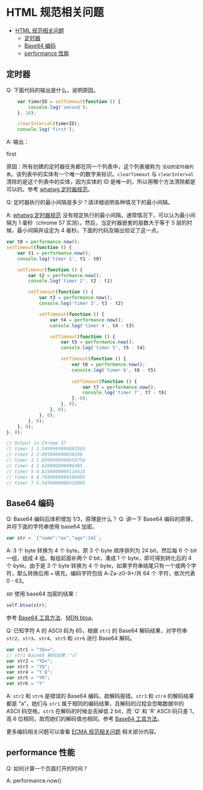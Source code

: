# HTML 规范相关问题

<!-- TOC -->

- [HTML 规范相关问题](#html-规范相关问题)
  - [定时器](#定时器)
  - [Base64 编码](#base64-编码)
  - [performance 性能](#performance-性能)

<!-- /TOC -->


## 定时器

Q: 下面代码的输出是什么，说明原因。

```js
    var timerID = setTimeout(function () {
        console.log('second');
    }, 10);

    clearInterval(timerID);
    console.log('first');
```

A: 输出：

first

原因：所有创建的定时器任务都在同一个列表中，这个列表被称为 `活动的定时器列表`。该列表中的实体有一个唯一的数字来标识。`clearTimeout` 与 `clearInterval` 清除的是这个列表中的实体，因为实体的 ID 是唯一的，所以用哪个方法清除都是可以的。参考 [whatwg 定时器规范][whatwg timers]。


Q: 定时器执行的最小间隔是多少？请详细说明各种情况下的最小间隔。

A: [whatwg 定时器规范][whatwg timers] 没有规定执行的最小间隔，通常情况下，可以认为最小间隔为 1 毫秒（chrome 57 实测）。然后，当定时器嵌套的层数大于等于 5 层的时候，最小间隔并设定为 4 毫秒。下面的代码及输出验证了这一点。

```js
var t0 = performance.now();
setTimeout(function () {
    var t1 = performance.now();
    console.log('timer 1', t1 - t0)

    setTimeout(function () {
        var t2 = performance.now();
        console.log('timer 2', t2 - t1)

        setTimeout(function () {
            var t3 = performance.now();
            console.log('timer 3', t3 - t2)

            setTimeout(function () {
                var t4 = performance.now();
                console.log('timer 4', t4 - t3)

                setTimeout(function () {
                    var t5 = performance.now();
                    console.log('timer 5', t5 - t4)

                    setTimeout(function () {
                        var t6 = performance.now();
                        console.log('timer 6', t6 - t5)
                        
                        setTimeout(function () {
                            var t7 = performance.now();
                            console.log('timer 7', t7 - t6)
                        }, 0);
                    }, 0);
                }, 0);
            }, 0);
        }, 0);
    }, 0);
}, 0);

// Output in Chrome 57
// timer 1 1.5499999999883585
// timer 2 2.095000000030268
// timer 3 1.8999999999650754
// timer 4 1.820000000006985
// timer 5 4.8250000000116415
// timer 6 4.7049999999580905
// timer 7 5.5450000000419095
```


## Base64 编码

Q: Base64 编码后体积增加 1/3，原理是什么？
Q: 讲一下 Base64 编码的原理，并将下面的字符串使用 base64 加密。

```js
var str = `{"name":"wx","age":24}`;
```

A: 3 个 byte 转换为 4 个 byte。原 3 个 byte 顺序排列为 24 bit，然后每 6 个 bit 一组，组成 4 组。每组前面补两个 0 bit，凑成 1 个 byte，即可得到转化后的 4 个 byte。由于是 3 个 byte 转换为 4 个 byte，如果字符串结尾只有一个或两个字符，那么转换后用 `=` 填充。编码字符包括 A-Za-z0-9+/共 64 个 字符，依次代表 0 - 63。

str 使用 base64 加密的结果：

```js
self.btoa(str);
```

参考 [Base64 工具方法][whatwg base64]、[MDN btoa][mdn btoa]。


Q: 已知字符 A 的 ASCII 码为 65，根据 `str1` 的 Base64 解码结果，对字符串 `str2`、`str3`、`str4`、`str5` 和 `str6` 进行 Base64 解码。

```js
var str1 = "YQ==";
// str1 Base64 解码结果："a"
var str2 = "YQ=";
var str3 = "YQ";
var str4 = "Y Q";
var str5 = "YR";
var str6 = "Y"
```

A: `str2` 和 `str6` 是错误的 Base64 编码，故解码报错。`str3` 和 `str4` 的解码结果都是 "a"，她们与 `str1` 属于相同的编码结果，且解码的过程会忽略数据中的 ASCII 码空格。`str5` 在解码的时候会丢掉低 2 bit，而 'Q' 和 'R' ASCII 码只差 1，高 6 位相同，故而她们的解码值也相同。参考 [Base64 工具方法][whatwg base64]。

更多编码相关问题可以查看 [ECMA 规范相关问题][ecma spec] 相关部分内容。


## performance 性能

Q:  如何计算一个页面打开的时间？

A: performance.now()



<!-- Links -->
[whatwg timers]: https://html.spec.whatwg.org/multipage/webappapis.html#timers
[whatwg base64]: https://html.spec.whatwg.org/multipage/webappapis.html#atob
[mdn btoa]: https://developer.mozilla.org/zh-CN/docs/Web/API/WindowBase64/btoa
[ecma spec]: ./ecma_spec.md